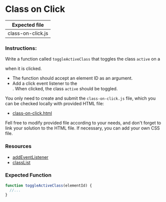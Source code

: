 # Class on Click

| Expected file     |
| ----------------- |
| class-on-click.js |

### Instructions:

Write a function called `toggleActiveClass` that toggles the class `active` on a <div> when it is clicked.

- The function should accept an element ID as an argument.
- Add a click event listener to the <div>. When clicked, the class `active` should be toggled.

You only need to create and submit the `class-on-click.js` file, which you can be checked locally with provided HTML file:

- [class-on-click.html](https://github.com/alem-platform/sprint-js/blob/main/story07/class-on-click/class-on-click.html)

Fell free to modify provided file according to your needs, and don't forget to link your solution to the HTML file. If necessary, you can add your own CSS file.

### Resources

- [addEventListener](https://developer.mozilla.org/en-US/docs/Web/API/EventTarget/addEventListener)
- [classList](https://developer.mozilla.org/en-US/docs/Web/API/Element/classList)

### Expected Function

```js
function toggleActiveClass(elementId) {
  //...
}
```
